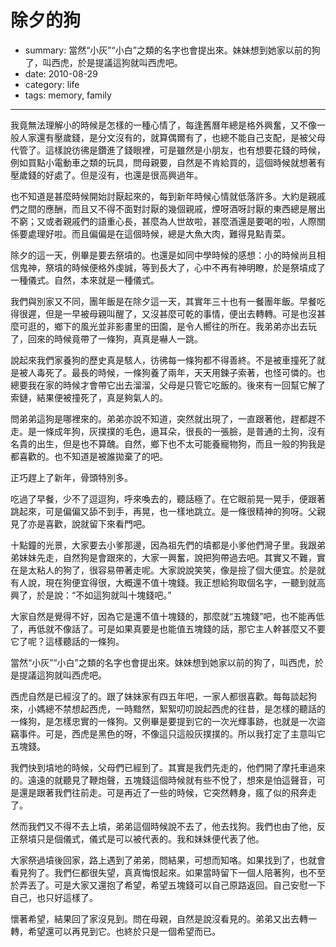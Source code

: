 # 除夕的狗

- summary: 當然“小灰”“小白”之類的名字也會提出來。妹妹想到她家以前的狗了，叫西虎，於是提議這狗就叫西虎吧。
- date: 2010-08-29
- category: life
- tags: memory, family

--------------

我竟無法理解小的時候是怎樣的一種心情了，每逢舊曆年總是格外興奮，又不像一般人家還有壓歲錢，是分文沒有的，就算偶爾有了，也總不能自己支配，是被父母代管了。這樣說彷彿是鑽進了錢眼裡，可是雖然是小朋友，也有想要花錢的時候，例如買點小電動車之類的玩具，問母親要，自然是不肯給買的，這個時候就想著有壓歲錢的好處了。但是沒有，也還是很高興過年。

也不知道是甚麼時候開始討厭起來的，每到新年時候心情就低落許多。大約是親戚們之間的應酬，而且又不得不面對討厭的幾個親戚，煙呀酒呀討厭的東西總是層出不窮；又或者親戚們的語重心長，甚麼為人世故啦，甚麼酒還是要喝的啦，人際關係要處理好啦。而且偏偏是在這個時候，總是大魚大肉，難得見點青菜。

除夕的這一天，例畢是要去祭墳的。也還是如同中學時候的感想：小的時候尚且相信鬼神，祭墳的時候便格外虔誠，等到長大了，心中不再有神明瞭，於是祭墳成了一種儀式。自然，本來就是一種儀式。

我們與別家又不同，團年飯是在除夕這一天，其實年三十也有一餐團年飯。早餐吃得很遲，但是一早被母親叫醒了，又沒甚麼可乾的事情，便出去轉轉。可是也沒甚麼可逛的，鄉下的風光並非影畫里的田園，是令人嚮往的所在。我弟弟亦出去玩了，回來的時候竟帶了一條狗，真真是嚇人一跳。

說起來我們家養狗的歷史真是駭人，彷彿每一條狗都不得善終。不是被車撞死了就是被人毒死了。最長的時候，一條狗養了兩年，天天用鍊子索著，也怪可憐的。也總要我在家的時候才會帶它出去溜溜，父母是只管它吃飯的。後來有一回幫它解了索鏈，結果便被撞死了，真是夠氣人的。

問弟弟這狗是哪裡來的。弟弟亦說不知道，突然就出現了，一直跟著他，趕都趕不走。是一條成年狗，灰撲撲的毛色，遢耳朵，很長的一張臉，是普通的土狗，沒有名貴的出生，但是也不算醜。自然，鄉下也不太可能養寵物狗，而且一般的狗我是都喜歡的。也不知道是被誰拋棄了的吧。

正巧趕上了新年，骨頭特別多。

吃過了早餐，少不了逗逗狗，呼來喚去的，聽話極了。在它眼前晃一晃手，便跟著跳起來，可是偏偏又舔不到手，再晃，也一樣地跳立。是一條很精神的狗呀。父親見了亦是喜歡，說就留下來看門吧。

十點鐘的光景，大家要去小爹那邊，因為祖先們的墳都是小爹他們灣子里。我跟弟弟妹妹先走，自然狗是會跟來的，大家一興奮，說把狗帶過去吧。其實又不難，實在是太粘人的狗了，很容易帶著走呢。大家說說笑笑，像是撿了個大便宜。於是就有人說，現在狗便宜得很，大概還不值十塊錢。我正想給狗取個名字，一聽到就高興了，於是說：“不如這狗就叫十塊錢吧。”

大家自然是覺得不好，因為它是還不值十塊錢的，那麼就“五塊錢”吧，也不能再低了，再低就不像話了。可是如果真要是也能值五塊錢的話，那它主人幹甚麼又不要它了呢？這樣聽話的一條狗。

當然“小灰”“小白”之類的名字也會提出來。妹妹想到她家以前的狗了，叫西虎，於是提議這狗就叫西虎吧。

西虎自然是已經沒了的。跟了妹妹家有四五年吧，一家人都很喜歡。每每談起狗來，小媽總不禁想起西虎，一時黯然，絮絮叨叨說起西虎的往昔，是怎樣的聽話的一條狗，是怎樣忠實的一條狗。又例畢是要提到它的一次光輝事跡，也就是一次盜竊事件。可是，西虎是黑色的呀，不像這只這般灰撲撲的。所以我打定了主意叫它五塊錢。

我們快到墳地的時候，父母們已經到了。其實是我們先走的，他們開了摩托車過來的。遠遠的就聽見了鞭炮聲，五塊錢這個時候就有些不悅了，想來是怕這聲音，可是還是跟著我們往前走。可是再近了一些的時候，它突然轉身，瘋了似的飛奔走了。

然而我們又不得不去上墳，弟弟這個時候說不去了，他去找狗。我們也由了他，反正祭墳只是個儀式，儀式是可以被代表的。我和妹妹便代表了他。

大家祭過墳後回家，路上遇到了弟弟，問結果，可想而知咯。如果找到了，也就會看見狗了。我們仨都很失望，真真悔恨起來。如果當時留下一個人陪著狗，也不至於弄丟了。可是大家又還抱了希望，希望五塊錢可以自己原路返回。自己安慰一下自己，也只好這樣了。

懷著希望，結果回了家沒見到。問在母親，自然是說沒看見的。弟弟又出去轉一轉，希望還可以再見到它。也終於只是一個希望而已。
